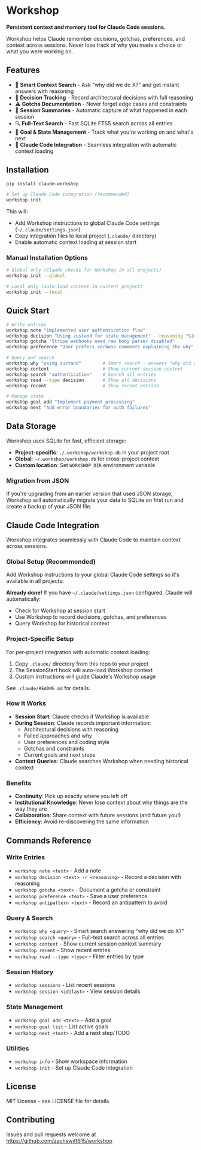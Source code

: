 # Workshop

**Persistent context and memory tool for Claude Code sessions.**

Workshop helps Claude remember decisions, gotchas, preferences, and context across sessions. Never lose track of why you made a choice or what you were working on.

## Features

- 🧠 **Smart Context Search** - Ask "why did we do X?" and get instant answers with reasoning
- 📝 **Decision Tracking** - Record architectural decisions with full reasoning
- ⚠️ **Gotcha Documentation** - Never forget edge cases and constraints
- 🔄 **Session Summaries** - Automatic capture of what happened in each session
- 🔍 **Full-Text Search** - Fast SQLite FTS5 search across all entries
- 🎯 **Goal & State Management** - Track what you're working on and what's next
- 🤖 **Claude Code Integration** - Seamless integration with automatic context loading

## Installation

```bash
pip install claude-workshop

# Set up Claude Code integration (recommended)
workshop init
```

This will:
- Add Workshop instructions to global Claude Code settings (`~/.claude/settings.json`)
- Copy integration files to local project (`.claude/` directory)
- Enable automatic context loading at session start

### Manual Installation Options

```bash
# Global only (Claude checks for Workshop in all projects)
workshop init --global

# Local only (auto-load context in current project)
workshop init --local
```

## Quick Start

```bash
# Write entries
workshop note "Implemented user authentication flow"
workshop decision "Using zustand for state management" --reasoning "Simpler API than Redux, better TypeScript support"
workshop gotcha "Stripe webhooks need raw body parser disabled"
workshop preference "User prefers verbose comments explaining the why"

# Query and search
workshop why "using zustand"        # Smart search - answers "why did we do X?"
workshop context                    # Show current session context
workshop search "authentication"    # Search all entries
workshop read --type decision       # Show all decisions
workshop recent                     # Show recent entries

# Manage state
workshop goal add "Implement payment processing"
workshop next "Add error boundaries for auth failures"
```

## Data Storage

Workshop uses SQLite for fast, efficient storage:
- **Project-specific**: `./.workshop/workshop.db` in your project root
- **Global**: `~/.workshop/workshop.db` for cross-project context
- **Custom location**: Set `WORKSHOP_DIR` environment variable

### Migration from JSON

If you're upgrading from an earlier version that used JSON storage, Workshop will automatically migrate your data to SQLite on first run and create a backup of your JSON file.

## Claude Code Integration

Workshop integrates seamlessly with Claude Code to maintain context across sessions.

### Global Setup (Recommended)

Add Workshop instructions to your global Claude Code settings so it's available in all projects:

**Already done!** If you have `~/.claude/settings.json` configured, Claude will automatically:
- Check for Workshop at session start
- Use Workshop to record decisions, gotchas, and preferences
- Query Workshop for historical context

### Project-Specific Setup

For per-project integration with automatic context loading:

1. Copy `.claude/` directory from this repo to your project
2. The SessionStart hook will auto-load Workshop context
3. Custom instructions will guide Claude's Workshop usage

See `.claude/README.md` for details.

### How It Works

- **Session Start**: Claude checks if Workshop is available
- **During Session**: Claude records important information:
  - Architectural decisions with reasoning
  - Failed approaches and why
  - User preferences and coding style
  - Gotchas and constraints
  - Current goals and next steps
- **Context Queries**: Claude searches Workshop when needing historical context

### Benefits

- **Continuity**: Pick up exactly where you left off
- **Institutional Knowledge**: Never lose context about why things are the way they are
- **Collaboration**: Share context with future sessions (and future you!)
- **Efficiency**: Avoid re-discovering the same information


## Commands Reference

### Write Entries
- `workshop note <text>` - Add a note
- `workshop decision <text> -r <reasoning>` - Record a decision with reasoning  
- `workshop gotcha <text>` - Document a gotcha or constraint
- `workshop preference <text>` - Save a user preference
- `workshop antipattern <text>` - Record an antipattern to avoid

### Query & Search
- `workshop why <query>` - Smart search answering "why did we do X?"
- `workshop search <query>` - Full-text search across all entries
- `workshop context` - Show current session context summary
- `workshop recent` - Show recent entries
- `workshop read --type <type>` - Filter entries by type

### Session History
- `workshop sessions` - List recent sessions
- `workshop session <id|last>` - View session details

### State Management
- `workshop goal add <text>` - Add a goal
- `workshop goal list` - List active goals
- `workshop next <text>` - Add a next step/TODO

### Utilities
- `workshop info` - Show workspace information
- `workshop init` - Set up Claude Code integration

## License

MIT License - see LICENSE file for details.

## Contributing

Issues and pull requests welcome at https://github.com/zachswift615/workshop

